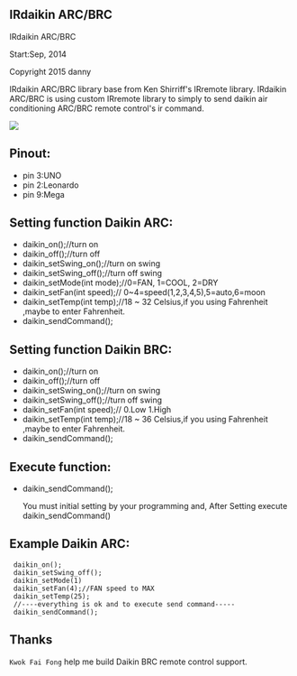 
## IRdaikin ARC/BRC

 IRdaikin ARC/BRC


 Start:Sep, 2014

 Copyright 2015 danny

 IRdaikin ARC/BRC library base from Ken Shirriff's IRremote library.
 IRdaikin ARC/BRC is using custom IRremote library to simply to send daikin air conditioning ARC/BRC remote control's ir command.

 ![](https://raw.githubusercontent.com/danny-source/Arduino_IRremote_Daikin/master/Arduino_UNO_IR_Transmit.png)

## Pinout:

  - pin 3:UNO
  - pin 2:Leonardo
  - pin 9:Mega

## Setting function Daikin ARC:

- daikin_on();//turn on
- daikin_off();//turn off
- daikin_setSwing_on();//turn on swing
- daikin_setSwing_off();//turn off swing
- daikin_setMode(int mode);//0=FAN, 1=COOL, 2=DRY
- daikin_setFan(int speed);// 0~4=speed(1,2,3,4,5),5=auto,6=moon
- daikin_setTemp(int temp);//18 ~ 32 Celsius,if you using Fahrenheit ,maybe to enter Fahrenheit.
- daikin_sendCommand();

## Setting function Daikin BRC:

- daikin_on();//turn on
- daikin_off();//turn off
- daikin_setSwing_on();//turn on swing
- daikin_setSwing_off();//turn off swing
- daikin_setFan(int speed);// 0.Low 1.High
- daikin_setTemp(int temp);//18 ~ 36 Celsius,if you using Fahrenheit ,maybe to enter Fahrenheit.
- daikin_sendCommand();

 ## Execute function:

- daikin_sendCommand();

  You must initial setting by your programming and,
  After Setting execute daikin_sendCommand()

## Example Daikin ARC:

```
 daikin_on();
 daikin_setSwing_off();
 daikin_setMode(1)
 daikin_setFan(4);//FAN speed to MAX
 daikin_setTemp(25);
 //----everything is ok and to execute send command-----
 daikin_sendCommand();
```

## Thanks

`Kwok Fai Fong` help me build Daikin BRC remote control support.